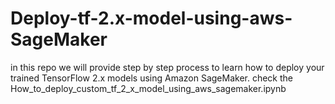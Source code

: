 # Deploy-tf-2.x-model-using-aws-SageMaker
in this repo we will provide step by step process to learn how to deploy your trained TensorFlow 2.x models using Amazon SageMaker. check the How_to_deploy_custom_tf_2_x_model_using_aws_sagemaker.ipynb
